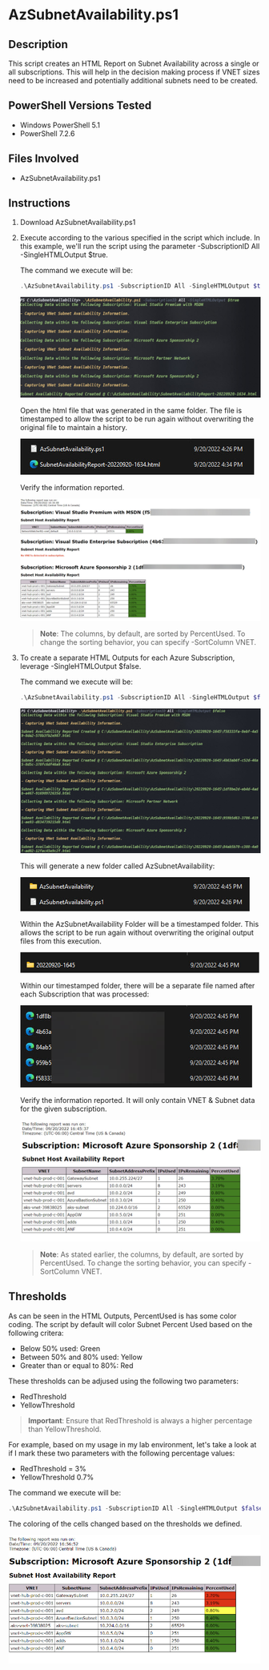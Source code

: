 # AzSubnetAvailability.ps1
## Description
This script creates an HTML Report on Subnet Availability across a single or all subscriptions.  This will help in the decision making process if VNET sizes need to be increased and potentially additional subnets need to be created.

## PowerShell Versions Tested
- Windows PowerShell 5.1
- PowerShell 7.2.6

## Files Involved
- AzSubnetAvailability.ps1

## Instructions
1. Download AzSubnetAvailability.ps1
   
2. Execute according to the various specified in the script which include.  In this example, we'll run the script using the parameter -SubscriptionID All -SingleHTMLOutput $true.

    The command we execute will be:
      ```PowerShell
    .\AzSubnetAvailability.ps1 -SubscriptionID All -SingleHTMLOutput $true
    ```
   
    ![Alt text](./DemoScreenshots/demo1.jpg?raw=true)

   Open the html file that was generated in the same folder. The file is timestamped to allow the script to be run again without overwriting the original file to maintain a history.

    ![Alt text](./DemoScreenshots/demo2.jpg?raw=true)

   Verify the information reported.

    ![Alt text](./DemoScreenshots/demo3.jpg?raw=true)

    > **Note**: The columns, by default, are sorted by PercentUsed. To change the sorting behavior, you can specify -SortColumn VNET. 

3. To create a separate HTML Outputs for each Azure Subscription, leverage -SingleHTMLOutput $false.  

     The command we execute will be:
    ```PowerShell
    .\AzSubnetAvailability.ps1 -SubscriptionID All -SingleHTMLOutput $false
    ```

    ![Alt text](./DemoScreenshots/demo4.jpg?raw=true)

    This will generate a new folder called AzSubnetAvailability:

    ![Alt text](./DemoScreenshots/demo5.jpg?raw=true)

    Within the AzSubnetAvailability Folder will be a timestamped folder.  This allows the script to be run again without overwriting the original output files from this execution.

    ![Alt text](./DemoScreenshots/demo6.jpg?raw=true)

    Within our timestamped folder, there will be a separate file named after each Subscription that was processed:

    ![Alt text](./DemoScreenshots/demo7.jpg?raw=true)

    Verify the information reported. It will only contain VNET & Subnet data for the given subscription.

    ![Alt text](./DemoScreenshots/demo8.jpg?raw=true)

    > **Note**: As stated earlier, the columns, by default, are sorted by PercentUsed. To change the sorting behavior, you can specify -SortColumn VNET. 


## Thresholds
As can be seen in the HTML Outputs, PercentUsed is has some color coding.  The script by default will color Subnet Percent Used based on the following critera:
   * Below 50% used: Green
   * Between 50% and 80% used: Yellow
   * Greater than or equal to 80%: Red

These thresholds can be adjused using the following two parameters:
   * RedThreshold
   * YellowThreshold
   
> **Important**: Ensure that RedThreshold is always a higher percentage than YellowThreshold.

For example, based on my usage in my lab environment, let's take a look at if I mark these two parameters with the following percentage values:
* RedThreshold = 3%
* YellowThreshold 0.7%

The command we execute will be:
```PowerShell
.\AzSubnetAvailability.ps1 -SubscriptionID All -SingleHTMLOutput $false -RedThreshold 3% -YellowThreshold 0.7%
```

The coloring of the cells changed based on the thresholds we defined.

![Alt text](./DemoScreenshots/demo9.jpg?raw=true)



